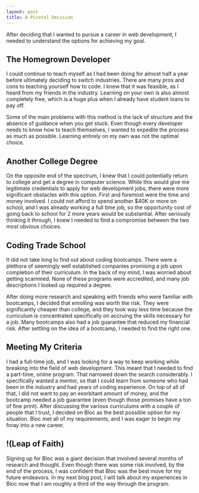 ```yaml
---
layout: post
title: A Pivotal Decision
---
```

After deciding that I wanted to pursue a career in web development, I needed to understand the options for achieving my goal.

## The Homegrown Developer

I could continue to teach myself as I had been doing for almost half a year before ultimately deciding to switch industries. There are many pros and cons to teaching yourself how to code. I knew that it was feasible, as I heard from my friends in the industry. Learning on your own is also almost completely free, which is a huge plus when I already have student loans to pay off.

Some of the main problems with this method is the lack of structure and the absence of guidance when you get stuck. Even though every developer needs to know how to teach themselves, I wanted to expedite the process as much as possible. Learning entirely on my own was not the optimal choice.


## Another College Degree

On the opposite end of the spectrum, I knew that I could potentially return to college and get a degree in computer science. While this would give me legitimate credentials to apply for web development jobs, there were more significant obstacles with this option. First and foremost were the time and money involved. I could not afford to spend another $40K or more on school, and I was already working a full time job, so the opportunity cost of going back to school for 2 more years would be substantial. After seriously thinking it through, I knew I needed to find a compromise between the two most obvious choices.


## Coding Trade School

It did not take long to find out about coding bootcamps. There were a plethora of seemingly well established companies promising a job upon completion of their curriculum. In the back of my mind, I was worried about getting scammed. None of these programs were accredited, and many job descriptions I looked up required a degree.

After doing more research and speaking with friends who were familiar with bootcamps, I decided that enrolling was worth the risk. They were significantly cheaper than college, and they took way less time because the curriculum is concentrated specifically on accruing the skills necessary for a job. Many bootcamps also had a job guarantee that reduced my financial risk. After settling on the idea of a bootcamp, I needed to find the right one.

## Meeting My Criteria

I had a full-time job, and I was looking for a way to keep working while breaking into the field of web development. This meant that I needed to find a part-time, online program. That narrowed down the search considerably. I specifically wanted a mentor, so that I could learn from someone who had been in the industry and had years of coding experience. On top of all of that, I did not want to pay an exorbitant amount of money, and the bootcamp needed a job guarantee (even though those promises have a ton of fine print). After discussing the various curriculums with a couple of people that I trust, I decided on Bloc as the best possible option for my situation. Bloc met all of my requirements, and I was eager to begin my foray into a new career.

## !(Leap of Faith)

Signing up for Bloc was a giant decision that involved several months of research and thought. Even though there was some risk involved, by the end of the process, I was confident that Bloc was the best move for my future endeavors. In my next blog post, I will talk about my experiences in Bloc now that I am roughly a third of the way through the program.